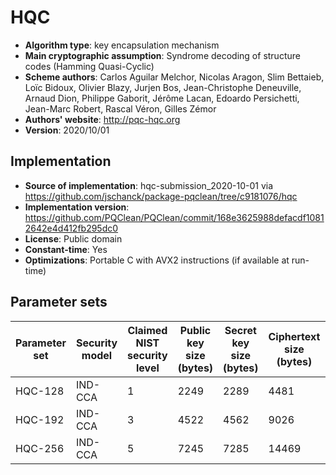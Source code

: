 HQC
===

- **Algorithm type**: key encapsulation mechanism
- **Main cryptographic assumption**: Syndrome decoding of structure codes (Hamming Quasi-Cyclic)
- **Scheme authors**: Carlos Aguilar Melchor, Nicolas Aragon, Slim Bettaieb, Loïc Bidoux, Olivier Blazy, Jurjen Bos, Jean-Christophe Deneuville, Arnaud Dion, Philippe Gaborit, Jérôme Lacan, Edoardo Persichetti, Jean-Marc Robert, Rascal Véron, Gilles Zémor
- **Authors' website**: http://pqc-hqc.org
- **Version**: 2020/10/01

Implementation
--------------

- **Source of implementation**: hqc-submission_2020-10-01 via https://github.com/jschanck/package-pqclean/tree/c9181076/hqc
- **Implementation version**: https://github.com/PQClean/PQClean/commit/168e3625988defacdf10812642e4d412fb295dc0
- **License**: Public domain
- **Constant-time**: Yes
- **Optimizations**: Portable C with AVX2 instructions (if available at run-time)

Parameter sets
--------------

| Parameter set | Security model | Claimed NIST security level | Public key size (bytes) | Secret key size (bytes) | Ciphertext size (bytes) | Shared secret size (bytes) |
|---------------|----------------|-----------------------------|-------------------------|-------------------------|-------------------------|----------------------------|
| HQC-128       | IND-CCA        | 1                           | 2249                    | 2289                    | 4481                    | 64                         |
| HQC-192       | IND-CCA        | 3                           | 4522                    | 4562                    | 9026                    | 64                         |
| HQC-256       | IND-CCA        | 5                           | 7245                    | 7285                    | 14469                   | 64                         |